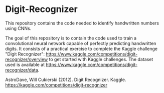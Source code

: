 # Digit-Recognizer
This repository contains the code needed to identify handwritten numbers using CNNs.

The goal of this repository is to contain the code used to train a convolutional neural network capable of perfectly predicting handwritten digits. It consists of a practical exercise to complete the Kaggle challenge "Digit Recognizer": https://www.kaggle.com/competitions/digit-recognizer/overview to get started with Kaggle challenges.
The dataset used is available at https://www.kaggle.com/competitions/digit-recognizer/data.


AstroDave, Will Cukierski (2012). Digit Recognizer. Kaggle. https://kaggle.com/competitions/digit-recognizer
